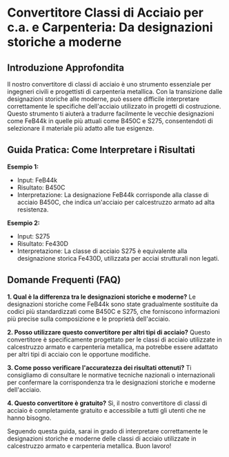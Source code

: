 # Convertitore Classi di Acciaio per c.a. e Carpenteria: Da designazioni storiche a moderne

## Introduzione Approfondita
Il nostro convertitore di classi di acciaio è uno strumento essenziale per ingegneri civili e progettisti di carpenteria metallica. Con la transizione dalle designazioni storiche alle moderne, può essere difficile interpretare correttamente le specifiche dell'acciaio utilizzato in progetti di costruzione. Questo strumento ti aiuterà a tradurre facilmente le vecchie designazioni come FeB44k in quelle più attuali come B450C e S275, consentendoti di selezionare il materiale più adatto alle tue esigenze.

## Guida Pratica: Come Interpretare i Risultati

**Esempio 1:**
- Input: FeB44k
- Risultato: B450C
- Interpretazione: La designazione FeB44k corrisponde alla classe di acciaio B450C, che indica un'acciaio per calcestruzzo armato ad alta resistenza.

**Esempio 2:**
- Input: S275
- Risultato: Fe430D
- Interpretazione: La classe di acciaio S275 è equivalente alla designazione storica Fe430D, utilizzata per acciai strutturali non legati.

## Domande Frequenti (FAQ)

**1. Qual è la differenza tra le designazioni storiche e moderne?**
Le designazioni storiche come FeB44k sono state gradualmente sostituite da codici più standardizzati come B450C e S275, che forniscono informazioni più precise sulla composizione e le proprietà dell'acciaio.

**2. Posso utilizzare questo convertitore per altri tipi di acciaio?**
Questo convertitore è specificamente progettato per le classi di acciaio utilizzate in calcestruzzo armato e carpenteria metallica, ma potrebbe essere adattato per altri tipi di acciaio con le opportune modifiche.

**3. Come posso verificare l'accuratezza dei risultati ottenuti?**
Ti consigliamo di consultare le normative tecniche nazionali o internazionali per confermare la corrispondenza tra le designazioni storiche e moderne dell'acciaio.

**4. Questo convertitore è gratuito?**
Sì, il nostro convertitore di classi di acciaio è completamente gratuito e accessibile a tutti gli utenti che ne hanno bisogno.

Seguendo questa guida, sarai in grado di interpretare correttamente le designazioni storiche e moderne delle classi di acciaio utilizzate in calcestruzzo armato e carpenteria metallica. Buon lavoro!